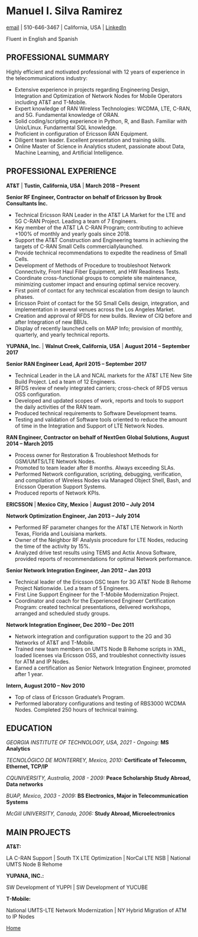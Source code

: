 #  Manuel I. Silva Ramirez 

[email](manuel.isr@outlook.com)   |   510-646-3467   |  California, USA   |   [LinkedIn](https://www.linkedin.com/in/manuel-silva-ramirez/)

Fluent in English and Spanish



## PROFESSIONAL SUMMARY

Highly efficient and motivated professional with 12 years of experience in the telecommunications industry:
- Extensive experience in projects regarding Engineering Design, Integration and Optimization of Network Nodes for Mobile Operators including AT&T and T-Mobile.
- Expert knowledge of RAN Wireless Technologies: WCDMA, LTE, C-RAN, and 5G. Fundamental knowledge of ORAN.
- Solid coding/scripting experience in Python, R, and Bash. Familiar with Unix/Linux. Fundamental SQL knowledge. 
- Proficient in configuration of Ericsson RAN Equipment.
- Diligent team leader. Excellent presentation and training skills. 
- Online Master of Science in Analytics student, passionate about Data, Machine Learning, and Artificial Intelligence.



## PROFESSIONAL EXPERIENCE


**AT&T** | **Tustin, California, USA** | **March 2018 – Present**

**Senior RF Engineer, Contractor on behalf of Ericsson by Brook Consultants Inc.**
- Technical Ericsson RAN Leader in the AT&T LA Market for the LTE and 5G C-RAN Project. Leading a team of 7 Engineers.
- Key member of the AT&T LA C-RAN Program; contributing to achieve +100% of monthly and yearly goals since 2018.
- Support the AT&T Construction and Engineering teams in achieving the targets of C-RAN Small Cells commerciallylaunched.
- Provide technical recommendations to expedite the readiness of Small Cells. 
- Development of Methods of Procedure to troubleshoot Network Connectivity, Front Haul Fiber Equipment, and HW Readiness Tests.
- Coordinate cross-functional groups to complete site maintenance, minimizing customer impact and ensuring optimal service recovery.
- First point of contact for any technical escalation from design to launch phases. 
- Ericsson Point of contact for the 5G Small Cells design, integration, and implementation in several venues across the Los Angeles Market.
- Creation and approval of RFDS for new builds. Review of CIQ before and after Integration of new BBUs.
- Display of recently launched cells on MAP Info; provision of monthly, quarterly, and yearly technical reports.



**YUPANA, Inc.** | **Walnut Creek, California, USA** | **August 2014 – September 2017**

**Senior RAN Engineer Lead, April 2015 – September 2017**
- Technical Leader in the LA and NCAL markets for the AT&T LTE New Site Build Project. Led a team of 12 Engineers.
- RFDS review of newly integrated carriers; cross-check of RFDS versus OSS configuration.
- Developed and updated scopes of work, reports and tools to support the daily activities of the RAN team.
- Produced technical requirements to Software Development teams. 
- Testing and validation of Software tools oriented to reduce the amount of time in the Integration and Support of LTE Network Nodes.


**RAN Engineer, Contractor on behalf of NextGen Global Solutions, August 2014 – March 2015**
- Process owner for Restoration & Troubleshoot Methods for GSM/UMTS/LTE Network Nodes.
- Promoted to team leader after 8 months. Always exceeding SLAs.
- Performed Network configuration, scripting, debugging, verification, and compilation of Wireless Nodes via Managed Object Shell, Bash, and Ericsson Operation Support Systems. 
- Produced reports of Network KPIs.


**ERICSSON** | **Mexico City, Mexico** | **August 2010 – July 2014**

**Network Optimization Engineer, Jan 2013 – July 2014**
- Performed RF parameter changes for the AT&T LTE Network in North Texas, Florida and Louisiana markets.
- Owner of the Neighbor RF Analysis procedure for LTE Nodes, reducing the time of the activity by 15%.
- Analyzed drive test results using TEMS and Actix Anova Software, provided reports of recommendations for optimal Network performance.

**Senior Network Integration Engineer, Jan 2012 – Jan 2013**
- Technical leader of the Ericsson GSC team for 3G AT&T Node B Rehome Project Nationwide. Led a team of 5 Engineers.
- First Line Support Engineer for the T-Mobile Modernization Project.
- Coordinator and coach for the Experienced Engineer Certification Program: created technical presentations, delivered workshops, arranged and scheduled study groups.

**Network Integration Engineer, Dec 2010 – Dec 2011**
- Network integration and configuration support to the 2G and 3G Networks of AT&T and T-Mobile.
- Trained new team members on UMTS Node B Rehome scripts in XML, loaded licenses via Ericsson OSS, and troubleshot connectivity issues for ATM and IP Nodes.
- Earned a certification as Senior Network Integration Engineer, promoted after 1 year.

**Intern, August 2010 – Nov 2010**
- Top of class of Ericsson Graduate’s Program.
- Performed laboratory configurations and testing of RBS3000 WCDMA Nodes. Completed 250 hours of technical training.


## EDUCATION

*GEORGIA INSTITUTE OF TECHNOLOGY, USA, 2021 - Ongoing:* 
**MS Analytics**


*TECNOLÓGICO DE MONTERREY, Mexico, 2010:*
**Certificate of Telecomm, Ethernet, TCP/IP**


*CQUNIVERSITY, Australia, 2008 - 2009:*
**Peace Scholarship Study Abroad, Data networks**


*BUAP, Mexico, 2003 - 2009:*
**BS Electronics, Major in Telecommunication Systems**


*McGill UNIVERSITY, Canada, 2006:*
**Study Abroad, Microelectronics**


## MAIN PROJECTS

**AT&T:** 

LA C-RAN Support | South TX LTE Optimization | NorCal LTE NSB | National UMTS Node B Rehome 

**YUPANA, INC.:**

SW Development of YUPPI | SW Development of YUCUBE

**T-Mobile:** 

National UMTS-LTE Network Modernization | NY Hybrid Migration of ATM to IP Nodes








[Home](https://manuelsr26.github.io/)
